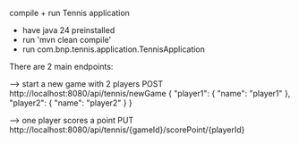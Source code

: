 compile + run Tennis application
- have java 24 preinstalled 
- run 'mvn clean compile'
- run com.bnp.tennis.application.TennisApplication

There are 2 main endpoints:

--> start a new game with 2 players 
POST http://localhost:8080/api/tennis/newGame
{
  "player1": {
    "name": "player1"
  },
  "player2": {
    "name": "player2"
  }
}

--> one player scores a point
PUT http://localhost:8080/api/tennis/{gameId}/scorePoint/{playerId}
